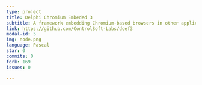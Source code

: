 ```yaml
---
type: project
title: Delphi Chromium Embeded 3
subtitle: A framework embedding Chromium-based browsers in other applications.
link: https://github.com/ControlSoft-Labs/dcef3
modal-id: 5
img: node.png
language: Pascal
star: 0
commits: 0
fork: 169 
issues: 0

---
```

